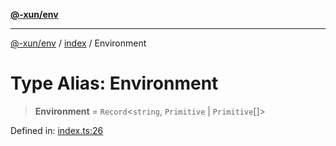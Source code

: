 [**@-xun/env**](../../README.md)

***

[@-xun/env](../../README.md) / [index](../README.md) / Environment

# Type Alias: Environment

> **Environment** = `Record`\<`string`, `Primitive` \| `Primitive`[]\>

Defined in: [index.ts:26](https://github.com/Xunnamius/api-utils/blob/8611a80c32c84d869e6f8afad74bcf763a5b7d3b/packages/env/src/index.ts#L26)
